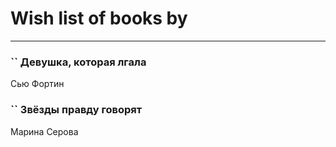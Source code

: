 # Wish list of books by [](https://ok.ru/profile/536771522733)
---

### `` Девушка, которая лгала
Сью Фортин

### `` Звёзды правду говорят
Марина Серова

